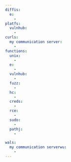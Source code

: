 ```yaml
---
diffis:
  e:
    -
platfs:
  vulnhub:
    -
curls:
  my communication server:
    -
functions:
  unix:
    -
  e:
    -
  vulnhub:
    -
  fuzz:
    -
  hc:
    -
  creds:
    -
  rce:
    -
  sudo:
    -
  pathj:
    -

wals:
  my communication serverwu:
    -
---
```

